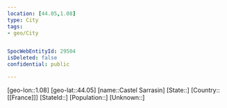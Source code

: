 ```yaml
---
location: [44.05,1.08]
type: City
tags:
- geo/City


SpocWebEntityId: 29504
isDeleted: false
confidential: public

---
```

[geo-lon::1.08]
[geo-lat::44.05]
[name::Castel Sarrasin]
[State::]
[Country::[[France]]]
[StateId::]
[Population::]
[Unknown::]

